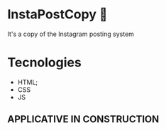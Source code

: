 # InstaPostCopy 🤳

It's a copy of the Instagram posting system


# Tecnologies

- HTML;
- CSS
- JS


## APPLICATIVE IN CONSTRUCTION
